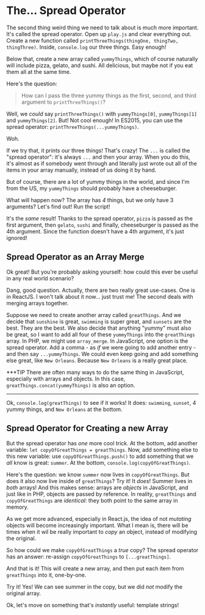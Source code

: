 # The... Spread Operator

The second thing weird thing we need to talk about is much more important. It's
called the spread operator. Open up `play.js` and clear everything out. Create a
new function called `printThreeThings(thingOne, thingTwo, thingThree)`. Inside,
`console.log` our three things. Easy enough!

Below that, create a new array called `yummyThings`, which of course naturally
will include pizza, gelato, and sushi. All delicious, but maybe not if you eat them
all at the same time.

Here's the question: 

> How can I pass the three yummy things as the first, second, and
> third argument to `printThreeThings()`?

Well, we *could* say `printThreeThings()` with `yummyThings[0]`, `yummyThings[1]`
and `yummyThings[2]`. But! Not cool enough! In ES2015, you can use the spread operator:
`printThreeThings(...yummyThings)`.

Woh.

If we try that, it prints our three things! That's crazy! The `...` is called the
"spread operator": it's always `...` and then your array. When you do this, it's
almost as if somebody went through and literally just wrote out all of the items
in your array manually, instead of us doing it by hand.

But of course, there are a lot of yummy things in the world, and since I'm from the
US, my `yummyThings` should probably have a cheeseburger.

What will happen now? The array has *4* things, but we only have 3 arguments?
Let's find out! Run the script!

It's the *same* result! Thanks to the spread operator, `pizza` is passed as the
first argument, then `gelato`, `sushi` and finally, cheeseburger is passed as the 4th
argument. Since the function doesn't have a 4th argument, it's just ignored!

## Spread Operator as an Array Merge

Ok great! But you're probably asking yourself: how could this ever be useful in
any real world scenario?

Dang, good question. Actually, there are two really great use-cases. One is in ReactJS.
I won't talk about it now... just trust me! The second deals with merging arrays
together.

Suppose we need to create another array called `greatThings`. And we decide that
`sunshine` is great, `swimming` is super great, and `sunsets` are the best. They
are the best. We also decide that anything "yummy" must also be great, so I want
to add all four of these `yummyThings` into the `greatThings` array. In PHP, we
might use `array_merge`. In JavaScript, one option is the spread operator. Add a
comma - as *if* we were going to add another entry - and then say `...yummyThings`.
We could even keep going and add something else great, like `New Orleans`. Because
`New Orleans` is a really great place.

***TIP
There are often many ways to do the same thing in JavaScript, especially with
arrays and objects. In this case, `greatThings.concat(yummyThings)` is also an
option.
***

Ok, `console.log(greatThings)` to see if it works! It does: `swimming`, `sunset`,
4 yummy things, and `New Orleans` at the bottom.

## Spread Operator for Creating a new Array

But the spread operator has *one* more cool trick. At the bottom, add another variable:
`let copyOfGreatThings = greatThings`. Now, add something else to this new variable:
use `copyOfGreatThings.push()` to add something that we *all* know is great: `summer`.
At the bottom, `console.log(copyOfGreatThings)`.

Here's the question: we know `summer` now lives in `copyOfGreatThings`. But does
it also now live inside of `greatThings`? Try it! It *does*! Summer lives in *both*
arrays! And this makes sense: arrays are *objects* in JavaScript, and just like
in PHP, objects are passed by reference. In reality, `greatThings` and `copyOfGreatThings`
are *identical*: they both point to the same array in memory.

As we get more advanced, especially in React.js, the idea of not *mutating* objects
will become increasingly important. What I mean is, there will be times when it
wil be really important to *copy* an object, instead of modifying the original.

So how could we make `copyOfGreatThings` a *true* copy? The spread operator has
an answer: re-assign `copyOfGreatThings` to `[...greatThings]`.

And that is it! This will create a new array, and then put each item from `greatThings`
into it, one-by-one.

Try it! Yes! We can see summer in the copy, but we did *not* modify the original
array.

Ok, let's move on something that's *instantly* useful: template strings!
